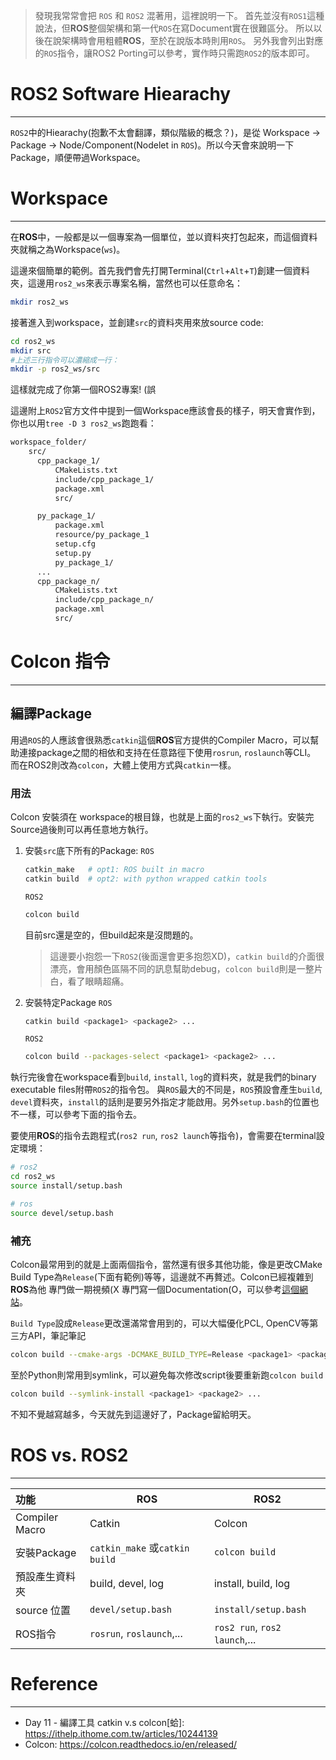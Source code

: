 > 發現我常常會把 `ROS` 和 `ROS2` 混著用，這裡說明一下。
> 首先並沒有`ROS1`這種說法，但**ROS**整個架構和第一代`ROS`在寫Document實在很難區分。
> 所以以後在說架構時會用粗體**ROS**，至於在說版本時則用`ROS`。
> 另外我會列出對應的`ROS`指令，讓ROS2 Porting可以參考，實作時只需跑`ROS2`的版本即可。
# ROS2 Software Hiearachy
---
`ROS2`中的Hiearachy(抱歉不太會翻譯，類似階級的概念？)，是從 Workspace -> Package -> Node/Component(Nodelet in `ROS`)。所以今天會來說明一下Package，順便帶過Workspace。

# Workspace
---
在**ROS**中，一般都是以一個專案為一個單位，並以資料夾打包起來，而這個資料夾就稱之為Workspace(`ws`)。

這邊來個簡單的範例。首先我們會先打開Terminal(`Ctrl`+`Alt`+`T`)創建一個資料夾，這邊用`ros2_ws`來表示專案名稱，當然也可以任意命名：
```bash
mkdir ros2_ws
```

接著進入到workspace，並創建`src`的資料夾用來放source code:
```bash
cd ros2_ws
mkdir src
#上述三行指令可以濃縮成一行：
mkdir -p ros2_ws/src
```

這樣就完成了你第一個ROS2專案! (誤

這邊附上`ROS2`官方文件中提到一個Workspace應該會長的樣子，明天會實作到，你也以用`tree -D 3 ros2_ws`跑跑看：
```bash
workspace_folder/
    src/
      cpp_package_1/
          CMakeLists.txt
          include/cpp_package_1/
          package.xml
          src/

      py_package_1/
          package.xml
          resource/py_package_1
          setup.cfg
          setup.py
          py_package_1/
      ...
      cpp_package_n/
          CMakeLists.txt
          include/cpp_package_n/
          package.xml
          src/
```

# Colcon 指令
---
## 編譯Package
用過`ROS`的人應該會很熟悉`catkin`這個**ROS**官方提供的Compiler Macro，可以幫助連接package之間的相依和支持在任意路徑下使用`rosrun`, `roslaunch`等CLI。
而在ROS2則改為`colcon`，大體上使用方式與`catkin`一樣。
### 用法
Colcon 安裝須在 workspace的根目錄，也就是上面的`ros2_ws`下執行。安裝完Source過後則可以再任意地方執行。

1. 安裝`src`底下所有的Package:
    `ROS`
    ```bash
    catkin_make   # opt1: ROS built in macro
    catkin build  # opt2: with python wrapped catkin tools
    ```
    `ROS2`
    ```bash
    colcon build
    ```
    
    目前src還是空的，但build起來是沒問題的。
    
    > 這邊要小抱怨一下`ROS2`(後面還會更多抱怨XD)，`catkin build`的介面很漂亮，會用顏色區隔不同的訊息幫助debug，`colcon build`則是一整片白，看了眼睛超痛。
    
2. 安裝特定Package
    `ROS`
    ```bash
    catkin build <package1> <package2> ...
    ```
    `ROS2`
    ```bash
    colcon build --packages-select <package1> <package2> ...
    ```
    
執行完後會在workspace看到`build`, `install`, `log`的資料夾，就是我們的binary executable files附帶`ROS2`的指令包。
與`ROS`最大的不同是，`ROS`預設會產生`build`, `devel`資料夾，`install`的話則是要另外指定才能啟用。另外`setup.bash`的位置也不一樣，可以參考下面的指令去。

要使用**ROS**的指令去跑程式(`ros2 run`, `ros2 launch`等指令)，會需要在terminal設定環境：
```bash
# ros2
cd ros2_ws
source install/setup.bash

# ros
source devel/setup.bash
```



### 補充
Colcon最常用到的就是上面兩個指令，當然還有很多其他功能，像是更改CMake Build Type為`Release`(下面有範例)等等，這邊就不再贅述。Colcon已經複雜到**ROS**為他 專門做一期視頻(X 專門寫一個Documentation(O，可以參考[這個網站](https://colcon.readthedocs.io/en/released/index.html)。

`Build Type`設成`Release`更改還滿常會用到的，可以大幅優化PCL, OpenCV等第三方API，筆記筆記
```bash
colcon build --cmake-args -DCMAKE_BUILD_TYPE=Release <package1> <package2> ...
```

至於Python則常用到symlink，可以避免每次修改script後要重新跑`colcon build`
```bash
colcon build --symlink-install <package1> <package2> ...
```


不知不覺越寫越多，今天就先到這邊好了，Package留給明天。

# ROS vs. ROS2
---
|功能| ROS | ROS2|
|:----| ----|----|
|Compiler Macro |Catkin | Colcon|
|安裝Package|`catkin_make` 或`catkin build`|`colcon build`|
|預設產生資料夾|build, devel, log|install, build, log|
|source 位置|`devel/setup.bash`|`install/setup.bash`|
|ROS指令 | `rosrun`, `roslaunch`,... | `ros2 run`, `ros2 launch`,... |



# Reference
---

* Day 11 - 編譯工具 catkin v.s colcon[蛤]: https://ithelp.ithome.com.tw/articles/10244139
* Colcon: https://colcon.readthedocs.io/en/released/